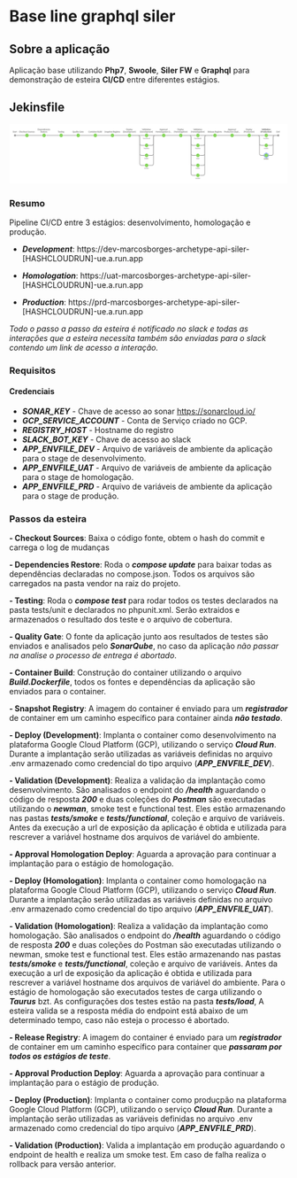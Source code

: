# Base line graphql siler

## Sobre a aplicação

Aplicação base utilizando **Php7**, **Swoole**, **Siler FW** e **Graphql** para demonstração de esteira **CI/CD** entre diferentes estágios.

## Jekinsfile

![](assets/pipeline.png)

### Resumo

Pipeline CI/CD entre 3 estágios: desenvolvimento, homologação e produção.

- ***Development***: https://dev-marcosborges-archetype-api-siler-[HASHCLOUDRUN]-ue.a.run.app

- ***Homologation***: https://uat-marcosborges-archetype-api-siler-[HASHCLOUDRUN]-ue.a.run.app

- ***Production***: https://prd-marcosborges-archetype-api-siler-[HASHCLOUDRUN]-ue.a.run.app

*Todo o passo a passo da esteira é notificado no slack e todas as interações que a esteira necessita também são enviadas para o slack contendo um link de acesso a interação.*

### Requisitos

#### Credenciais

- ***SONAR_KEY*** - Chave de acesso ao sonar https://sonarcloud.io/
- ***GCP_SERVICE_ACCOUNT*** - Conta de Serviço criado no GCP.
- ***REGISTRY_HOST*** - Hostname do registro
- ***SLACK_BOT_KEY*** - Chave de acesso ao slack
- ***APP_ENVFILE_DEV*** - Arquivo de variáveis de ambiente da aplicação para o stage de desenvolvimento.
- ***APP_ENVFILE_UAT*** - Arquivo de variáveis de ambiente da aplicação para o stage de homologação.
- ***APP_ENVFILE_PRD*** - Arquivo de variáveis de ambiente da aplicação para o stage de produção.

### **Passos da esteira**

**- Checkout Sources**: Baixa o código fonte, obtem o hash do commit e carrega o log de mudanças

**- Dependencies Restore**: Roda o ***compose update*** para baixar todas as dependências declaradas no compose.json. Todos os arquivos são carregados na pasta vendor na raiz do projeto.

**- Testing**: Roda o ***compose test*** para rodar todos os testes declarados na pasta tests/unit e declarados no phpunit.xml. Serão extraidos e armazenados o resultado dos teste e o arquivo de cobertura.

**- Quality Gate**: O fonte da aplicação junto aos resultados de testes são enviados e analisados pelo ***SonarQube***, no caso da aplicação *não passar na analise o processo de entrega é abortado*.

**- Container Build**: Construção do container utilizando o arquivo ***Build.Dockerfile***, todos os fontes e dependências da aplicação são enviados para o container.  

**- Snapshot Registry**: A imagem do container é enviado para um ***registrador*** de container em um caminho específico para container ainda ***não testado***.

**- Deploy (Development)**: Implanta o container como desenvolvimento na plataforma Google Cloud Platform (GCP), utilizando o serviço ***Cloud Run***. Durante a implantação serão utilizadas as variáveis definidas no arquivo .env armazenado como credencial do tipo arquivo (***APP_ENVFILE_DEV***).

**- Validation (Development)**: Realiza a validação da implantação como desenvolvimento. São analisados o endpoint do ***/health*** aguardando o código de resposta ***200*** e duas coleções do ***Postman*** são executadas utilizando o ***newman***, smoke test e functional test. Eles estão armazenando nas pastas ***tests/smoke*** e ***tests/functional***, coleção e arquivo de variáveis. Antes da execução a url de exposição da aplicação é obtida e utilizada para rescrever a variável hostname dos arquivos de variável do ambiente.

**- Approval Homologation Deploy**: Aguarda a aprovação para continuar a implantação para o estágio de homologação.

**- Deploy (Homologation)**: Implanta o container como homologação na plataforma Google Cloud Platform (GCP), utilizando o serviço ***Cloud Run***. Durante a implantação serão utilizadas as variáveis definidas no arquivo .env armazenado como credencial do tipo arquivo (***APP_ENVFILE_UAT***).

**- Validation (Homologation)**: Realiza a validação da implantação como homologação. São analisados o endpoint do ***/health*** aguardando o código de resposta ***200*** e duas coleções do Postman são executadas utilizando o newman, smoke test e functional test. Eles estão armazenando nas pastas ***tests/smoke*** e ***tests/functional***, coleção e arquivo de variáveis. Antes da execução a url de exposição da aplicação é obtida e utilizada para rescrever a variável hostname dos arquivos de variável do ambiente. Para o estágio de homologação são executados testes de carga utilizando o ***Taurus*** bzt. As configurações dos testes estão na pasta ***tests/load***, A esteira valida se a resposta média do endpoint está abaixo de um determinado tempo, caso não esteja o processo é abortado.

**- Release Registry**: A imagem do container é enviado para um ***registrador*** de container em um caminho específico para container que ***passaram por todos os estágios de teste***.

**- Approval Production Deploy**: Aguarda a aprovação para continuar a implantação para o estágio de produção.

**- Deploy (Production)**: Implanta o container como produçpão na plataforma Google Cloud Platform (GCP), utilizando o serviço ***Cloud Run***. Durante a implantação serão utilizadas as variáveis definidas no arquivo .env armazenado como credencial do tipo arquivo (***APP_ENVFILE_PRD***).

**- Validation (Production)**: Valida a implantação em produção aguardando o endpoint de health e realiza um smoke test. Em caso de falha realiza o rollback para versão anterior.
